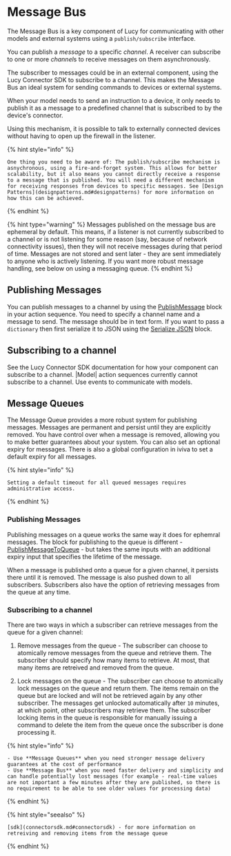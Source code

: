


<a name='messagebus'></a>

# Message Bus
The Message Bus is a key component of Lucy for communicating with other models and external systems using a `publish/subscribe` interface.

You can publish a *message* to a specific *channel*.
A receiver can subscribe to one or more *channel*s to receive messages on them asynchronously.

The subscriber to messages could be in an external component, using the Lucy Connector SDK to subscribe to a channel. This makes the Message Bus an ideal system for sending commands to devices or external systems.

When your model needs to send an instruction to a device, it only needs to publish it as a message to a predefined channel that is subscribed to by the device's connector.

Using this mechanism, it is possible to talk to externally connected devices without having to open up the firewall in the listener.

{% hint style="info" %}

    One thing you need to be aware of: The publish/subscribe mechanism is asnychronous, using a fire-and-forget system. This allows for better scalability, but it also means you cannot directly receive a response to a message that is published. You will need a different mechanism for receiving responses from devices to specific messages. See [Design Patterns](designpatterns.md#designpatterns) for more information on how this can be achieved.

{% endhint %}

{% hint type="warning" %}
    Messages published on the message bus are ephemeral by default. This means, if a listener is not currently subscribed to a channel or is not listening for some reason (say, because of network connectivity issues), then they will not receive messages during that period of time. Messages are not stored and sent later - they are sent immediately to anyone who is actively listening. If you want more robust message handling, see below on using a messaging queue. {% endhint %}

<a name='mbpublish'></a>

## Publishing Messages
You can publish messages to a channel by using the [PublishMessage](blocks.md#publishmessage-ref) block in your action sequence. You need to specify a channel name and a message to send.
The message should be in text form. If you want to pass a `dictionary` then first serialize it to JSON using the [Serialize JSON](block-source.raw.md#tojson-ref) block.

<a name='mbsubscribe'></a>

## Subscribing to a channel
See the Lucy Connector SDK documentation for how your component can subscribe to a channel.
|Model| action sequences currently cannot subscribe to a channel. Use events to communicate with models.

## Message Queues
The Message Queue provides a more robust system for publishing messages. Messages are permanent and persist until they are explicitly removed. You have control over when a message is removed, allowing you to make better guarantees about your system. You can also set an optional expiry for messages. There is also a global configuration in iviva to set a default expiry for all messages.

{% hint style="info" %}

    Setting a default timeout for all queued messages requires administrative access.

{% endhint %}


<a name='mbqpublish'></a>

### Publishing Messages
Publishing messages on a queue works the same way it does for ephemral messages. The block for publishing to the queue is different - [PublishMessageToQueue](blocks.md#objectaction:System:PublishMessageToQueue-ref) - but takes the same inputs with an additional expiry input that specifies the lifetime of the message.

When a message is published onto a queue for a given channel, it persists there until it is removed. The message is also pushed down to all subscribers.
Subscribers also have the option of retrieving messages from the queue at any time.

<a name='mbqsubscribe'></a>

### Subscribing to a channel
There are two ways in which a subscriber can retrieve messages from the queue for a given channel:

1. Remove messages from the queue - The subscriber can choose to atomically remove messages from the queue and retrieve them. The subscriber should specify how many items to retrieve. At most, that many items are retreived and removed from the queue.

2. Lock messages on the queue - The subscriber can choose to atomically lock messages on the queue and return them. The items remain on the queue but are locked and will not be retrieved again by any other subscriber. The messages get unlocked automatically after `10` minutes, at which point, other subscribers may retrieve them. The subscriber locking items in the queue is responsible for manually issuing a command to delete the item from the queue once the subscriber is done processing it.

{% hint style="info" %}

    - Use **Message Queues** when you need stronger message delivery guarantees at the cost of performance
    - Use **Message Bus** when you need faster delivery and simplicity and can handle potentially lost messages (for example - real-time values are not important a few minutes after they are published, so there is no requirement to be able to see older values for processing data)

{% endhint %}

{% hint style="seealso" %}

    [sdk](connectorsdk.md#connectorsdk) - for more information on retreiving and removing items from the message queue

{% endhint %}